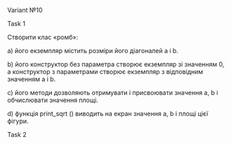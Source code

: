 Variant №10

Task 1

Створити клас «ромб»:

a) його екземпляр містить розміри його діагоналей a і b.

b) його конструктор без параметра створює екземпляр зі значенням 0, а
конструктор з параметрами створює екземпляр з відповідним значенням
a і b.

c) його методи дозволяють отримувати і присвоювати значення a, b і
обчислювати значення площі.

d) функція print_sqrt () виводить на екран значення a, b і площі цієї фігури.

Task 2 

